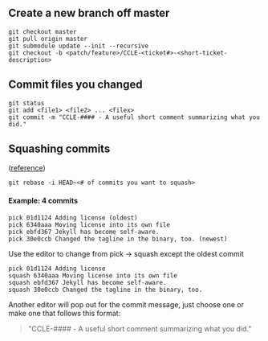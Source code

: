 ## Create a new branch off master
```
git checkout master
git pull origin master
git submodule update --init --recursive
git checkout -b <patch/feature>/CCLE-<ticket#>-<short-ticket-description>
```
## Commit files you changed
```
git status
git add <file1> <file2> ... <filex>
git commit -m "CCLE-#### - A useful short comment summarizing what you did."
```
## Squashing commits 
([reference](http://gitready.com/advanced/2009/02/10/squashing-commits-with-rebase.html))
```
git rebase -i HEAD~<# of commits you want to squash>
```
#### Example: 4 commits
```
pick 01d1124 Adding license (oldest)
pick 6340aaa Moving license into its own file
pick ebfd367 Jekyll has become self-aware.
pick 30e0ccb Changed the tagline in the binary, too. (newest)
```
Use the editor to change from pick → squash except the oldest commit
```
pick 01d1124 Adding license
squash 6340aaa Moving license into its own file
squash ebfd367 Jekyll has become self-aware.
squash 30e0ccb Changed the tagline in the binary, too.
```
Another editor will pop out for the commit message, just choose one or make one that follows this format:
>"CCLE-#### - A useful short comment summarizing what you did."

